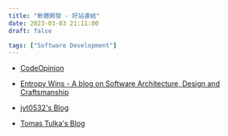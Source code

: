 ```yaml
---
title: "軟體開發 - 好站連結"
date: 2023-03-03 21:11:00
draft: false

tags: ["Software Development"]
---
```


- [CodeOpinion](https://codeopinion.com/)




- [Entropy Wins - A blog on Software Architecture, Design and Craftsmanship](https://www.entropywins.wtf/blog/)
- [jyt0532's Blog](https://www.jyt0532.com/toc/)
- [Tomas Tulka's Blog](https://blog.ttulka.com/)